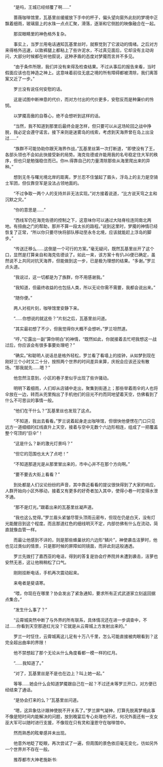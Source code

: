 　　“是吗，王城已经倾覆了啊……”

　　蔷薇咖啡馆里，瓦基里丝缓缓放下手中的杯子，偏头望向窗外此刻的梦境中正飘着细雨，玻璃窗上的水珠一点点汇聚，滑落，逐渐和它侧脸的映像融合在一起。

　　那双眼睛里的神色格外复杂。

　　事实上，当罗兰用电话通知瓦基里丝时，就察觉到了它波动的情绪。之后对方来得格外迅速，以致裤腿上都粘上了些许泥水，不过真见面后，它却没有主动询问，大部分时候都在听他叙说，这种矛盾的态度对梦魇而言并不多见。

　　“由于条件所限，我们并没有来得及检查结果。不过从事后的报告来看，当时假面应该也在神造之神上。这意味着前往无底之境的所有障碍都被清除，我们离答案又近了一步。”

　　罗兰没有说任何安慰的话。

　　这是试图中断神意的代价，而对方付出的代价更多，安慰反而是种廉价的怜悯。

　　以梦魇高傲的自尊心，绝不会想听到这样的话。

　　“当然，我不知道到那里后最终会是怎样，但只要可以从这场轮回之战中挣脱，我必定会遵守诺言。接下来则是迷雾岛的线索，考虑到天海界曾在岛上出没过……”

　　“族群不可能协助你跟天海界作战，”瓦基里丝第一次打断道，“即使没有了王，各部头领也不会如此快接受新的局势。海克佐德或许能用我的名号稳定住大军的秩序，但也只是勉强稳住而已。你m.得靠自己的力量清除那些从海里爬出来的异种。”

　　想到无冬与曙光境北岸的距离，罗兰忍不住皱起了眉头，浮岛上的主力是空骑士军团，但仅靠空军是没法占领地面的。

　　“不过争取一两个人的支持并非无法实现。”对方接着说道，“比方说天穹之主和沉默之灾。”

　　“你的意思是……”

　　“西线军仍在海克佐德的控制之下，这意味你可以通过大陆脊柱连同南北两地。有扭曲之门的帮助，那并不算一段太长的路程。”说到这里时，梦魇的神情已经恢复了正常，“所以你只要尽快将部队移动至永冬北境，应该就能赶上浮岛的脚步。”

　　“传送迁移么……这倒是一个可行的方案。”毫无疑问，既然瓦基里丝开了这个口，显然是打算亲自和海克佐德谈了。如此一来，该方案十有仈Jiǔ便已确定，虽然说不上共同对抗天海界，但能做到这一步，已是极为理想的结果。“多谢。”罗兰点头道。

　　“我说过，这一切都是为了族群，你不用感谢我。”

　　“我知道，但最终收益的也包括人类，所以无论你需不需要，我都会说出来。”

　　“随你便。”

　　两人对视片刻，咖啡馆里安静下来。

　　“……你想说的就这些？”片刻之后，瓦基里丝问道。

　　“其实最初想了不少，但我觉得你大概不会想听。”罗兰坦然道。

　　“哼，”它露出一副“算你明白”的神情，“既然如此，你就接着去忙吧我想这一战过后，你应该会有很多事要处理吧？”

　　“确实。”和聪明人说话总是格外轻松，罗兰看了看墙上的挂钟，从如梦到现在刚好三个小时又二十分，按照两个世界的时间差异来算，庆祝会应该还没有散场。“那我就先……嗯？”

　　他忽然注意到，小区的巷子里似乎出现了些许骚动。

　　明明下着细雨，人们却从店铺中走出，聚集到街道上；那些举着雨伞的人也将伞放在一边，转而从兜里掏出了手机他们的目光不约而同地望着天空，仿佛看到了什么不可思议的事情一般。

　　“他们在干什么？”瓦基里丝也发现了这点。

　　“不知道，我出去看看。”罗兰说着起身走出咖啡馆，但很快他便愣在门口只见远方一道细细的红线直升上天空，接着与空中无数个六边形相连，组成了一把覆盖整个穹顶的“巨伞”！

　　“这是什么？新的激光灯景吗？”

　　“但它的范围也太大了点吧！”

　　“不知道那道光是从那里冒出来的，市中心并不在那个方向啊。”

　　“要不要去大街上看看？”

　　到处都是人们议论纷纷的声音，其中靠近看看的提议很快得到了大家的响应，人群开始向小区外移动，接着又有更多的好奇者加入其中，使得小巷一时变得水泄不通。

　　“那不是灯光。”跟着出来的瓦基里丝凝声道。

　　“我也这么觉得。”罗兰眉头紧皱尽管头顶雨云密布，但现在仍是白天，没有灯光能醒目到这个程度。而且那道红色的细线明灭不定，内部仿佛有什么在流动，简直就像血管一样。

　　而最让他感到不详的，则是那些蜂巢状的六边形“鳞片”，神使袭击洁萝时，他也见过类似的情景，只是那时候的屏障如同镜面，而非此刻这般通透。

　　罗兰先拨打了嘉西亚的电话，得到的答复是协会疗养院并未遭到袭击，洁萝也安然无恙，这让他稍稍松了口气。

　　刚刚挂断电话，手机再次震动起来。

　　来电者是斐语寒。

　　“喂，你现在在哪里？协会发出了紧急通知，要求所有正式武道家立刻返回据点集合。”

　　“发生什么事了？”

　　“云霄城突然中断了与外界的所有联系，具体情况还在进一步调查中，不过……你看到天空那道红光没？它就是从云霄城上方发射出来的。”

　　罗兰一时怔住，云霄城离这儿足有十万八千里，怎么可能直接被肉眼看到？这完全超出曲率的界限！

　　他不禁想起了那个无论从什么角度看都一模一样的红月。

　　“……我知道了。”

　　“对了，瓦基里丝是不是也在边上？叫上她一起。”

　　等等……她会什么会知道梦魇跟自己在一起？不过还未等罗兰开口，对方便已经结束了通话。

　　“是协会打来的么？”瓦基里丝问道。

　　“嗯，这异象估计跟神使脱不开关系了。”罗兰屏气凝神，打算先脱离梦境此事不像是短时间内能解决的问题，放到晚宴后专心处理也不迟，何况外面还有一支女巫大军可以随时进行支援，不像现在只有灵和潼恩守在咖啡馆中。

　　然而熟悉的眩晕感并未出现。

　　他意外地眨了眨眼，再次尝试了一遍，但周围的景色依旧毫无变化，彷如另外一个世界并不存在一般。

　　推荐都市大神老施新书:
